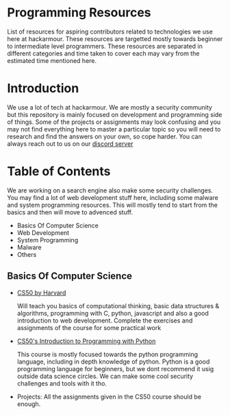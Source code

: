 # Programming Resources
List of resources for aspiring contributors related to technologies we use here at hackarmour. These resources are targetted mostly towards beginner to intermediate level programmers. These resources are separated in different categories and time taken to cover each may vary from the estimated time mentioned here.

# Introduction
We use a lot of tech at hackarmour. We are mostly a security community but this repository is mainly focused on development and programming side of things. Some of the projects or assignments may look confusing and you may not find everything here to master a particular topic so you will need to research and find the answers on your own, so cope harder. You can always reach out to us on our [discord server](https://discord.gg/ePAVq2frFB)

# Table of Contents
We are working on a search engine also make some security challenges. You may find a lot of web development stuff here, including some malware and system programming resources. This will mostly tend to start from the basics and then will move to advenced stuff.
- Basics Of Computer Science
- Web Development
- System Programming
- Malware
- Others

## Basics Of Computer Science
- [CS50 by Harvard](https://www.edx.org/course/introduction-computer-science-harvardx-cs50x)
  
  Will teach you basics of computational thinking, basic data structures & algorithms, programming with C, python, javascript and also a good introduction to web development. Complete the exercises and assignments of the course for some practical work
  
- [CS50's Introduction to Programming with Python](https://www.edx.org/course/cs50s-introduction-to-programming-with-python?utm_source=lms_catalog_service_user&utm_medium=affiliate_partner)

  This course is mostly focused towards the python programming language, including in depth knowledge of python. Python is a good programming language for beginners, but we dont recommend it usig outside data science circles. We can make some cool security challenges and tools with it tho.
  
- Projects: All the assignments given in the CS50 course should be enough.
